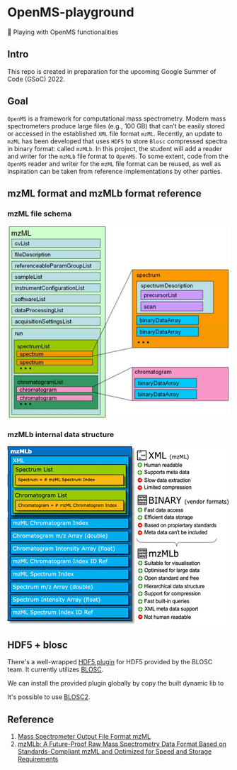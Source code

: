 # OpenMS-playground
🎢 Playing with OpenMS functionalities

## Intro

This repo is created in preparation for the upcoming Google Summer of Code (GSoC) 2022.

## Goal

`OpenMS` is a framework for computational mass spectrometry. Modern mass spectrometers produce large files (e.g., 100 GB) that can’t be easily stored or accessed in the established `XML` file format `mzML`. Recently, an update to `mzML` has been developed that uses `HDF5` to store `Blosc` compressed spectra in binary format: called `mzMLb`.
In this project, the student will add a reader and writer for the `mzMLb` file format to `OpenMS`. To some extent, code from the `OpenMS` reader and writer for the `mzML` file format can be reused, as well as inspiration can be taken from reference implementations by other parties.

## mzML format and mzMLb format reference

### mzML file schema

![mzML schema](img/20220416170157.png)

### mzMLb internal data structure

![mzMLb internal data structure](img/20220416170245.png)

## HDF5 + blosc

There's a well-wrapped [HDF5 plugin](https://github.com/Blosc/hdf5-blosc) for
HDF5 provided by the BLOSC team. It currently utilizes [BLOSC](https://github.com/Blosc/c-blosc).

We can install the provided plugin globally by copy the built dynamic lib to

It's possible to use [BLOSC2](https://github.com/Blosc/c-blosc2).

## Reference

1. [Mass Spectrometer Output File Format mzML](https://www.ncbi.nlm.nih.gov/pmc/articles/PMC3073315/)
2. [mzMLb: A Future-Proof Raw Mass Spectrometry Data Format Based on Standards-Compliant mzML and Optimized for Speed and Storage Requirements](https://pubs.acs.org/doi/10.1021/acs.jproteome.0c00192)
